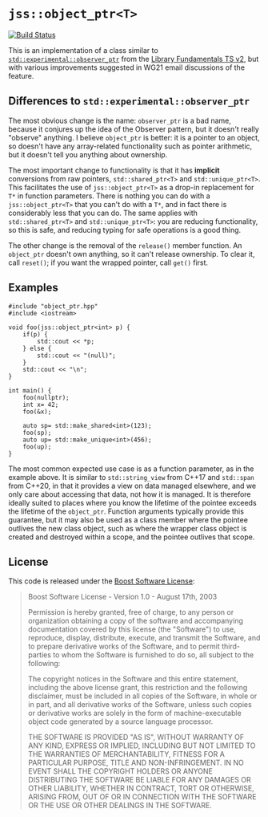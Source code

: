 # `jss::object_ptr<T>`

[![Build Status](https://travis-ci.com/anthonywilliams/object_ptr.svg?branch=master)](https://travis-ci.com/anthonywilliams/object_ptr)

This is an implementation of a class similar
to [`std::experimental::observer_ptr`](https://en.cppreference.com/w/cpp/experimental/observer_ptr)
from the [Library Fundamentals TS v2](http://wg21.link/n4562), but with various improvements
suggested in WG21 email discussions of the feature.

## Differences to `std::experimental::observer_ptr`

The most obvious change is the name: `observer_ptr` is a bad name, because it conjures up the idea
of the Observer pattern, but it doesn't really "observe" anything. I believe `object_ptr` is better:
it is a pointer to an object, so doesn't have any array-related functionality such as pointer
arithmetic, but it doesn't tell you anything about ownership.

The most important change to functionality is that it has **implicit** conversions from raw
pointers, `std::shared_ptr<T>` and `std::unique_ptr<T>`. This facilitates the use of
`jss::object_ptr<T>` as a drop-in replacement for `T*` in function parameters. There is nothing you
can do with a `jss::object_ptr<T>` that you can't do with a `T*`, and in fact there is considerably
less that you can do. The same applies with `std::shared_ptr<T>` and `std::unique_ptr<T>`: you are
reducing functionality, so this is safe, and reducing typing for safe operations is a good thing.

The other change is the removal of the `release()` member function. An `object_ptr` doesn't own
anything, so it can't release ownership. To clear it, call `reset()`; if you want the wrapped
pointer, call `get()` first.

## Examples

~~~cplusplus
#include "object_ptr.hpp"
#include <iostream>

void foo(jss::object_ptr<int> p) {
    if(p) {
        std::cout << *p;
    } else {
        std::cout << "(null)";
    }
    std::cout << "\n";
}

int main() {
    foo(nullptr);
    int x= 42;
    foo(&x);

    auto sp= std::make_shared<int>(123);
    foo(sp);
    auto up= std::make_unique<int>(456);
    foo(up);
}
~~~

The most common expected use case is as a function parameter, as in the example above. It is similar
to `std::string_view` from C++17 and `std::span` from C++20, in that it provides a view on data
managed elsewhere, and we only care about accessing that data, not how it is managed. It is
therefore ideally suited to places where you know the lifetime of the pointee exceeds the lifetime
of the `object_ptr`. Function arguments typically provide this guarantee, but it may also be used as
a class member where the pointee outlives the new class object, such as where the wrapper class
object is created and destroyed within a scope, and the pointee outlives that scope.

## License

This code is released under the [Boost Software License](https://www.boost.org/LICENSE_1_0.txt):

> Boost Software License - Version 1.0 - August 17th, 2003
>
> Permission is hereby granted, free of charge, to any person or organization
> obtaining a copy of the software and accompanying documentation covered by
> this license (the "Software") to use, reproduce, display, distribute,
> execute, and transmit the Software, and to prepare derivative works of the
> Software, and to permit third-parties to whom the Software is furnished to
> do so, all subject to the following:
>
> The copyright notices in the Software and this entire statement, including
> the above license grant, this restriction and the following disclaimer,
> must be included in all copies of the Software, in whole or in part, and
> all derivative works of the Software, unless such copies or derivative
> works are solely in the form of machine-executable object code generated by
> a source language processor.
>
> THE SOFTWARE IS PROVIDED "AS IS", WITHOUT WARRANTY OF ANY KIND, EXPRESS OR
> IMPLIED, INCLUDING BUT NOT LIMITED TO THE WARRANTIES OF MERCHANTABILITY,
> FITNESS FOR A PARTICULAR PURPOSE, TITLE AND NON-INFRINGEMENT. IN NO EVENT
> SHALL THE COPYRIGHT HOLDERS OR ANYONE DISTRIBUTING THE SOFTWARE BE LIABLE
> FOR ANY DAMAGES OR OTHER LIABILITY, WHETHER IN CONTRACT, TORT OR OTHERWISE,
> ARISING FROM, OUT OF OR IN CONNECTION WITH THE SOFTWARE OR THE USE OR OTHER
> DEALINGS IN THE SOFTWARE.


